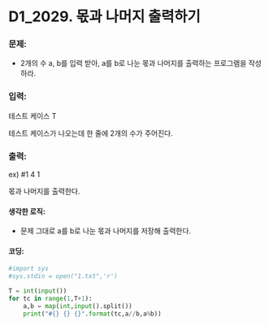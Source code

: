 # D1_2029. 몫과 나머지 출력하기

### 문제:

- 2개의 수 a, b를 입력 받아, a를 b로 나눈 몫과 나머지를 출력하는 프로그램을 작성하라.

### 입력:

테스트 케이스 T

테스트 케이스가 나오는데 한 줄에 2개의 수가 주어진다.

### 출력:

ex) #1 4 1

몫과 나머지를 출력한다.



#### 생각한 로직:

- 문제 그대로 a를 b로 나눈 몫과 나머지를 저장해 출력한다.



#### 코딩:

```python
#import sys
#sys.stdin = open("1.txt",'r')

T = int(input())
for tc in range(1,T+1):
    a,b = map(int,input().split())
    print("#{} {} {}".format(tc,a//b,a%b))
```

